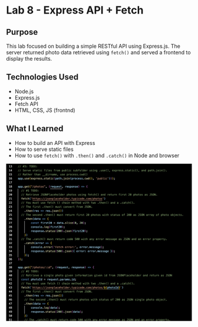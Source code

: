 # Lab 8 - Express API + Fetch 

## Purpose
This lab focused on building a simple RESTful API using Express.js. The server returned photo data retrieved using `fetch()` and served a frontend to display the results.

## Technologies Used
- Node.js
- Express.js
- Fetch API
- HTML, CSS, JS (frontnd)

## What I Learned 
- How to build an API with Express
- How to serve static files
- How to use `fetch()` with `.then()` and `.catch()` in Node and browser

![Screenshot of Lab 8](CBCE843C-4A41-4252-AC60-6681E8001260.png)
